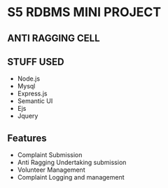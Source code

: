 # S5 RDBMS MINI PROJECT
## ANTI RAGGING CELL

## STUFF USED
* Node.js
* Mysql
* Express.js
* Semantic UI
* Ejs
* Jquery

## Features
* Complaint Submission
* Anti Ragging Undertaking submission
* Volunteer Management
* Complaint Logging and management
